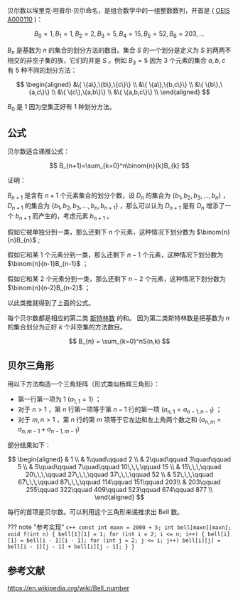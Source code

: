 贝尔数以埃里克·坦普尔·贝尔命名，是组合数学中的一组整数数列，开首是 ( [OEIS A000110](https://oeis.org/A000110) )：

$$
 B_0 = 1,B_1 = 1,B_2=2,B_3=5,B_4=15,B_5=52,B_6=203,\dots
$$

 $B_n$ 是基数为 $n$ 的集合的划分方法的数目。集合 $S$ 的一个划分是定义为 $S$ 的两两不相交的非空子集的族，它们的并是 $S$ 。例如 $B_3 = 5$ 因为 3 个元素的集合 ${a, b, c}$ 有 5 种不同的划分方法：

$$
\begin{aligned}
&\{ \{a\},\{b\},\{c\}\} \\
&\{ \{a\},\{b,c\}\} \\
&\{ \{b\},\{a,c\}\} \\
&\{ \{c\},\{a,b\}\} \\
&\{ \{a,b,c\}\} \\
\end{aligned}
$$

 $B_0$ 是 1 因为空集正好有 1 种划分方法。

## 公式

贝尔数适合递推公式：

$$
B_{n+1}=\sum_{k=0}^n\binom{n}{k}B_{k}
$$

证明：

 $B_{n+1}$ 是含有 $n+1$ 个元素集合的划分个数，设 $D_n$ 的集合为 $\{b_1,b_2,b_3,\dots,b_n\}$ ， $D_{n+1}$ 的集合为 $\{b_1,b_2,b_3,\dots,b_n,b_{n+1}\}$ ，那么可以认为 $D_{n+1}$ 是有 $D_{n}$ 增添了一个 $b_{n+1}$ 而产生的，考虑元素 $b_{n+1}$ 。

假如它被单独分到一类，那么还剩下 $n$ 个元素，这种情况下划分数为 $\binom{n}{n}B_{n}$ ;

假如它和某 1 个元素分到一类，那么还剩下 $n-1$ 个元素，这种情况下划分数为 $\binom{n}{n-1}B_{n-1}$ ；

假如它和某 2 个元素分到一类，那么还剩下 $n-2$ 个元素，这种情况下划分数为 $\binom{n}{n-2}B_{n-2}$ ；

以此类推就得到了上面的公式。

每个贝尔数都是相应的第二类 [斯特林数](../math/stirling) 的和。
因为第二类斯特林数是把基数为 $n$ 的集合划分为正好 $k$ 个非空集的方法数目。

$$
B_{n} = \sum_{k=0}^nS(n,k)
$$

## 贝尔三角形

用以下方法构造一个三角矩阵（形式类似杨辉三角形）：

- 第一行第一项为 1 $(a_{1,1}=1)$ ；
- 对于 $n>1$ ，第 $n$ 行第一项等于第 $n-1$ 行的第一项 $(a_{n,1}=a_{n-1,n-1})$ ；
- 对于 $m,n>1$ ，第 $n$ 行的第 $m$ 项等于它左边和左上角两个数之和 $(a_{n,m}=a_{n,m-1}+a_{n-1,m-1})$ 

部分结果如下：

$$
\begin{aligned}
& 1 	\\
& 1\quad\qquad 2	\\
& 2\quad\qquad 3\quad\qquad 5	\\
& 5\quad\qquad 7\quad\qquad 10\,\,\,\qquad 15 \\
& 15\,\,\,\qquad 20\,\,\,\qquad	27\,\,\,\qquad 37\,\,\,\qquad 52	\\
& 52\,\,\,\qquad	67\,\,\,\qquad 87\,\,\,\qquad 114\qquad 151\qquad 203\\
& 203\qquad	255\qquad 322\qquad	409\qquad 523\qquad	674\qquad 877 \\	
\end{aligned}
$$

每行的首项是贝尔数。可以利用这个三角形来递推求出 Bell 数。

??? note "参考实现"
    ```c++
    const int maxn = 2000 + 5;
    int bell[maxn][maxn];
    void f(int n) {
      bell[1][1] = 1;
      for (int i = 2; i <= n; i++) {
        bell[i][1] = bell[i - 1][i - 1];
        for (int j = 2; j <= i; j++)
          bell[i][j] = bell[i - 1][j - 1] + bell[i][j - 1];
      }
    }
    ```

## 参考文献

 <https://en.wikipedia.org/wiki/Bell_number> 
